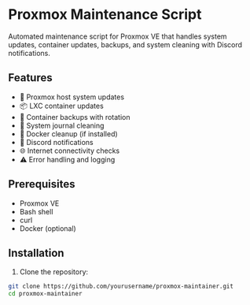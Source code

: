 # Proxmox Maintenance Script

Automated maintenance script for Proxmox VE that handles system updates, container updates, backups, and system cleaning with Discord notifications.

## Features

- 🔄 Proxmox host system updates
- 📦 LXC container updates
- 💾 Container backups with rotation
- 🧹 System journal cleaning
- 🐳 Docker cleanup (if installed)
- 📢 Discord notifications
- 🌐 Internet connectivity checks
- ⚠️ Error handling and logging

## Prerequisites

- Proxmox VE
- Bash shell
- curl
- Docker (optional)

## Installation

1. Clone the repository:
```bash
git clone https://github.com/yourusername/proxmox-maintainer.git
cd proxmox-maintainer
